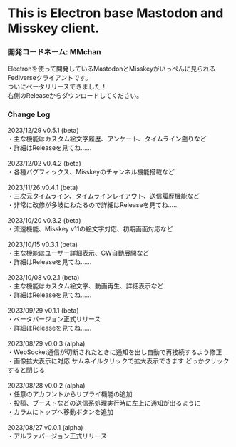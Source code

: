 # This is Electron base Mastodon and Misskey client.
<h3>開発コードネーム: MMchan</h3>

<p>
Electronを使って開発しているMastodonとMisskeyがいっぺんに見られるFediverseクライアントです。<br/>
ついにベータリリースできました！<br/>
右側のReleaseからダウンロードしてください。
</p>

<h3>Change Log</h3>

<p>
2023/12/29 v0.5.1 (beta)<br/>
・主な機能はカスタム絵文字履歴、アンケート、タイムライン遡りなど<br/>
・詳細はReleaseを見てね……<br/>
<br/>
2023/12/02 v0.4.2 (beta)<br/>
・各種バグフィックス、Misskeyのチャンネル機能搭載など<br/>
<br/>
2023/11/26 v0.4.1 (beta)<br/>
・三次元タイムライン、タイムラインレイアウト、送信履歴機能など<br/>
・非常に改修が多岐にわたるので詳細はReleaseを見てね……<br/>
<br/>
2023/10/20 v0.3.2 (beta)<br/>
・流速機能、Misskey v11の絵文字対応、初期画面対応など<br/>
<br/>
2023/10/15 v0.3.1 (beta)<br/>
・主な機能はユーザー詳細表示、CW自動展開など<br/>
・詳細はReleaseを見てね……<br/>
<br/>
2023/10/08 v0.2.1 (beta)<br/>
・主な機能はカスタム絵文字、動画再生、詳細表示など<br/>
・詳細はReleaseを見てね……<br/>
<br/>
2023/09/29 v0.1.1 (beta)<br/>
・ベータバージョン正式リリース<br/>
・詳細はReleaseを見てね……<br/>
<br/>
2023/08/29 v0.0.3 (alpha)<br/>
・WebSocket通信が切断されたときに通知を出し自動で再接続するよう修正<br/>
・画像拡大表示に対応 サムネイルクリックで拡大表示できます どっかクリックすると閉じる<br/>
<br/>
2023/08/28 v0.0.2 (alpha)<br/>
・任意のアカウントからリプライ機能の追加<br/>
・投稿、ブーストなどの送信系処理実行時に左上に通知が出るように<br/>
・カラムにトップへ移動ボタンを追加<br/>
<br/>
2023/08/27 v0.0.1 (alpha)<br/>
・アルファバージョン正式リリース<br/>
</p>
